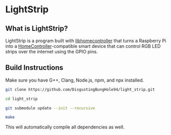 # LightStrip

## What is LightStrip?

LightStrip is a program built with [libhomecontroller](https://github.com/DisgustingBungHole94/libhomecontroller) that turns a Raspberry Pi into a [HomeController](https://github.com/DisgustingBungHole94/HomeController_server)-compatible smart device that can control RGB LED strips over the internet using the GPIO pins.

## Build Instructions

Make sure you have G++, Clang, Node.js, npm, and npx installed.

```sh
git clone https://github.com/DisgustingBungHole94/light_strip.git

cd light_strip

git submodule update --init --recursive

make
```

This will automatically compile all dependencies as well.